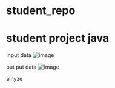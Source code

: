 # student_repo
# student project java



input data
![image](https://user-images.githubusercontent.com/126849371/224887391-90088678-79fa-4110-9223-3f0bc4664749.png)

out put data
![image](https://user-images.githubusercontent.com/126849371/224889998-d8786ab4-4d06-4313-9ab2-c03b88d064ca.png)


alnyze

